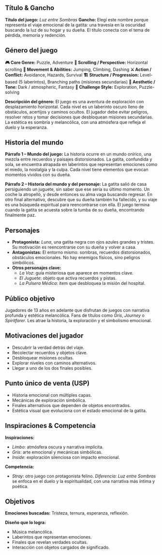 ## **Título & Gancho**

**Título del juego:** *Luz entre Sombras* **Gancho:** Elegí este nombre porque representa el viaje emocional de la gatita: una travesía en la oscuridad buscando la luz de su hogar y su dueña. El título conecta con el tema de pérdida, memoria y redención.

## **Género del juego**

**🎮 Core Genre:** Puzzle, Adventure **📜 Scrolling / Perspective:** Horizontal scrolling **🧗 Movement & Abilities:** Jumping, Climbing, Dashing **⚔️ Action / Conflict:** Avoidance, Hazards, Survival **🏗 Structure / Progression:** Level-based (5 laberintos), Branching paths (misiones secundarias) **🎨 Aesthetic / Tone:** Dark / atmospheric, Fantasy **🧩 Challenge Style:** Exploration, Puzzle-solving

**Descripción del género:** El juego es una aventura de exploración con desplazamiento horizontal. Cada nivel es un laberinto oscuro lleno de obstáculos, acertijos y caminos ocultos. El jugador debe evitar peligros, resolver retos y tomar decisiones que desbloquean misiones secundarias. La estética es sombría y melancólica, con una atmósfera que refleja el duelo y la esperanza.

## **Historia del mundo**

**Párrafo 1 – Mundo del juego:** La historia ocurre en un mundo onírico, una mezcla entre recuerdos y paisajes distorsionados. La gatita, confundida y sola, se encuentra atrapada en laberintos que representan emociones como el miedo, la nostalgia y la culpa. Cada nivel tiene elementos que evocan momentos vividos con su dueña.

**Párrafo 2 – Historia del mundo y del personaje:** La gatita salió de casa persiguiendo un juguete, sin saber que ese sería su último momento. Un coche la atropelló, y desde entonces su alma vaga buscando regresar. En otro final alternativo, descubre que su dueña también ha fallecido, y su viaje es una búsqueda espiritual para reencontrarse con ella. El juego termina cuando la gatita se acuesta sobre la tumba de su dueña, encontrando finalmente paz.

## **Personajes**

* **Protagonista:** *Luna*, una gatita negra con ojos azules grandes y tristes. Su motivación es reencontrarse con su dueña y volver a casa.  
* **Antagonistas:** El entorno mismo: sombras, recuerdos distorsionados, obstáculos emocionales. No hay enemigos físicos, sino peligros simbólicos.  
* **Otros personajes clave:**  
  * *La Voz*: guía misteriosa que aparece en momentos clave.  
  * *El Juguete*: objeto que activa recuerdos y pistas.  
  * *La Pulsera Médica*: ítem que desbloquea la misión del hospital.

##  **Público objetivo**

Jugadores de 13 años en adelante que disfrutan de juegos con narrativa profunda y estética melancólica. Fans de títulos como *Gris*, *Journey* o *Spiritfarer*. Les atrae la historia, la exploración y el simbolismo emocional.

##  **Motivaciones del jugador**

* Descubrir la verdad detrás del viaje.  
* Recolectar recuerdos y objetos clave.  
* Desbloquear misiones ocultas.  
* Explorar niveles con caminos alternativos.  
* Llegar a uno de los dos finales posibles.

##  **Punto único de venta (USP)**

* Historia emocional con múltiples capas.  
* Mecánicas de exploración simbólica.  
* Finales alternativos que dependen de objetos encontrados.  
* Estética visual que evoluciona con el estado emocional de la gatita.

## **Inspiraciones & Competencia**

**Inspiraciones:**

* *Limbo*: atmósfera oscura y narrativa implícita.  
* *Gris*: arte emocional y mecánicas simbólicas.  
* *Inside*: exploración silenciosa con impacto emocional.

**Competencia:**

* *Stray*: otro juego con protagonista felino. *Diferencia:* *Luz entre Sombras* se enfoca en el duelo y la espiritualidad, con una narrativa más íntima y poética.

## **Objetivos**

**Emociones buscadas:** Tristeza, ternura, esperanza, reflexión.

**Diseño que lo logra:**

* Música melancólica.  
* Laberintos que representan emociones.  
* Finales que revelan verdades ocultas.  
* Interacción con objetos cargados de significado.

